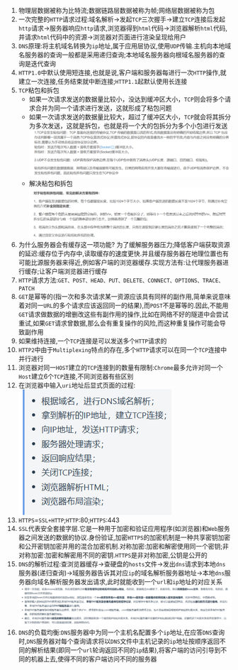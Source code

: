 1. 物理层数据被称为比特流;数据链路层数据被称为帧;网络层数据被称为包
2. 一次完整的`HTTP`请求过程:域名解析->发起`TCP`三次握手->建立`TCP`连接后发起`http`请求->服务器响应`http`请求,浏览器得到`html`代码->浏览器解析`html`代码,并请求`html`代码中的资源->浏览器对页面进行渲染呈现给用户
3. `DNS`原理:将主机域名转换为`ip`地址,属于应用层协议,使用`UDP`传输.主机向本地域名服务器的查询一般都是采用递归查询;本地域名服务器向根域名服务器的查询是迭代查询
4. `HTTP1.0`中默认使用短连接,也就是说,客户端和服务器每进行一次`HTTP`操作,就建立一次连接,任务结束就中断连接;`HTTP1.1`起默认使用长连接
5. `TCP`粘包和拆包
   * 如果一次请求发送的数据量比较小，没达到缓冲区大小，`TCP`则会将多个请求合并为同一个请求进行发送，这就形成了粘包问题
   * 如果一次请求发送的数据量比较大，超过了缓冲区大小，`TCP`就会将其拆分为多次发送，这就是拆包，也就是将一个大的包拆分为多个小包进行发送
   ![](markdown图像集/2025-03-12-13-11-22.png) 
   * 解决粘包和拆包
   ![](markdown图像集/2025-03-12-13-38-03.png) 
6. 为什么服务器会有缓存这一项功能?
   为了缓解服务器压力;降低客户端获取资源的延迟:缓存位于内存中,读取缓存的速度更快.并且缓存服务器在地理位置也有可能比源服务器来得近,例如客户端的浏览器缓存.实现方法有:让代理服务器进行缓存;让客户端浏览器进行缓存
7. `HTTP`请求方法:`GET、POST、HEAD、PUT、DELETE、CONNECT、OPTIONS、TRACE、PATCH` 
8. `GET`是幂等的(指一次和多次请求某一资源应该具有同样的副作用,简单来说意味着对同一`URL`的多个请求应该返回同一的结果),而`POST`不是幂等的.因此,不能用`GET`请求做数据的增删改这些有副作用的操作,比如在网络不好的隧道中会尝试重试,如果`GET`请求曾数据,那么会有重复操作的风险,而这种重复操作可能会导致副作用
9. 如果维持连接,一个`TCP`连接是可以发送多个`HTTP`请求的
10. `HTTP2`中由于`Multiplexing`特点的存在,多个`HTTP`请求可以在同一个`TCP`连接中并行进行
11. 浏览器对同一`HOST`建立的`TCP`连接到的数量有限制:`Chrome`最多允许对同一个`Host`建立6个`TCP`连接,不同浏览器有些区别
12. 在浏览器中输入`uri`地址后显式页面的过程:
    ![](markdown图像集/2025-03-12-22-50-33.png)
13. `HTTPS`=`SSL+HTTP`;`HTTP`:80;`HTTPS`:443
14. `SSL`代表安全套接字层.它是一种用于加密和验证应用程序(如浏览器)和`Web`服务器之间发送的数据的协议.身份验证,加密`HTTPS`的加密机制是一种共享密钥加密和公开密钥加密并用的混合加密机制.对称加密:加密和解密使用同一个密钥;非对称加密:加密和解密用不同的密钥.`HTTPS`是非对称加密,公钥是公开的
15. `DNS`的解析过程:查浏览器缓存->查硬盘的`hosts`文件->发出`dns`请求到本地`dns`服务器(递归查询)->域服务器告诉其对应`ip`的域名解析服务器地址->本地`dns`服务器向域名解析服务器发出请求,此时就能收到一个`url`和`ip`地址的对应关系
    ![](markdown图像集/2025-03-13-12-21-57.png)
16. `DNS`的负载均衡:`DNS`服务器中为同一个主机名配置多个`ip`地址,在应答`DNS`查询时,`DNS`服务器对每个查询请求将以`DNS`文件中主机记录的`ip`地址按顺序返回不同的解析结果(即同一个`url`轮询返回不同的`ip`结果),将客户端的访问引导到不同的机器上去,使得不同的客户端访问不同的服务器
